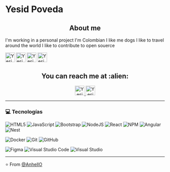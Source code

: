 # Yesid Poveda

<h2 align="center">About me</h2>

I'm working in a personal project 
I'm Colombian 
I like me dogs 
I like to travel around the world
I like to contribute to open souerce

 <img src="https://www.vectorlogo.zone/logos/angular/angular-icon.svg" alt="Yesid Poveda LinkedIn Profile" height="30" width="30">
<img src="https://www.vectorlogo.zone/logos/angular/angular-icon.svg" alt="Yesid Poveda LinkedIn Profile" height="30" width="30">
<img src="https://www.vectorlogo.zone/logos/angular/angular-icon.svg" alt="Yesid Poveda LinkedIn Profile" height="30" width="30">
<img src="https://www.vectorlogo.zone/logos/angular/angular-icon.svg" alt="Yesid Poveda LinkedIn Profile" height="30" width="30">

<h2 align="center">You can reach me at :alien:</h2>

<p align="center">

  <a href="https://www.linkedin.com/in/yesidpoveda/">
    <img src="https://www.vectorlogo.zone/logos/linkedin/linkedin-icon.svg" alt="Yesid Poveda LinkedIn Profile" height="30" width="30">
  </a>

  <a href="https://twitter.com/yapyDev">
    <img src="https://www.vectorlogo.zone/logos/twitter/twitter-icon.svg" alt="Yesid Poveda Twitter Profile" height="30" width="30">
  </a>

</p>


---

### 💻 Tecnologías
![HTML5](https://img.shields.io/badge/html5-%23E34F26.svg?style=for-the-badge&logo=html5&logoColor=white)
![JavaScript](https://img.shields.io/badge/javascript-%23323330.svg?style=for-the-badge&logo=javascript&logoColor=%23F7DF1E)
![Bootstrap](https://img.shields.io/badge/bootstrap-%23563D7C.svg?style=for-the-badge&logo=bootstrap&logoColor=white)
![NodeJS](https://img.shields.io/badge/node.js-6DA55F?style=for-the-badge&logo=node.js&logoColor=white)
![React](https://img.shields.io/badge/react-%2320232a.svg?style=for-the-badge&logo=react&logoColor=%2361DAFB)
![NPM](https://img.shields.io/badge/NPM-%23000000.svg?style=for-the-badge&logo=npm&logoColor=white)
![Angular](https://img.shields.io/badge/angular-%23000000.svg?style=for-the-badge&logo=npm&logoColor=white)
![Nest](https://img.shields.io/badge/nestjs-%23000000.svg?style=for-the-badge&logo=npm&logoColor=white)

![Docker](https://www.vectorlogo.zone/logos/docker/docker-icon.svg)
![Git](https://img.shields.io/badge/git-%23F05033.svg?style=for-the-badge&logo=git&logoColor=white)
![GitHub](https://img.shields.io/badge/github-%23121011.svg?style=for-the-badge&logo=github&logoColor=white)

![Figma](https://img.shields.io/badge/figma-%23F24E1E.svg?style=for-the-badge&logo=figma&logoColor=white)
![Visual Studio Code](https://img.shields.io/badge/Visual%20Studio%20Code-0078d7.svg?style=for-the-badge&logo=visual-studio-code&logoColor=white)
![Visual Studio](https://img.shields.io/badge/Visual%20Studio-5C2D91.svg?style=for-the-badge&logo=visual-studio&logoColor=white)

---

⭐️ From [@AnhellO](https://github.com/yesialexanderpoveda)
